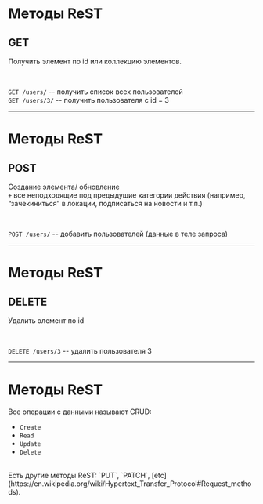 # Методы ReST

## GET
  
Получить элемент по id или коллекцию элементов.  

<br>

`GET /users/` -- получить список всех пользователей  
`GET /users/3/` -- получить пользователя с id = 3


------

# Методы ReST

## POST

Создание элемента/ обновление  
`+` все неподходящие под предыдущие категории действия (например, “зачекиниться” в локации, подписаться на новости и т.п.)

<br>

`POST /users/` -- добавить пользователей (данные в теле запроса)

------

# Методы ReST

## DELETE
Удалить элемент по id

<br>

`DELETE /users/3` -- удалить пользователя 3


------

# Методы ReST

Все операции с данными называют CRUD:

* `Create`
* `Read`
* `Update`
* `Delete`

<br>
Есть другие методы ReST: `PUT`, `PATCH`, [etc](https://en.wikipedia.org/wiki/Hypertext_Transfer_Protocol#Request_methods).